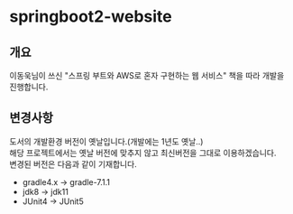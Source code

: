 # springboot2-website

## 개요
이동욱님이 쓰신 "스프링 부트와 AWS로 혼자 구현하는 웹 서비스" 책을 따라 개발을 진행합니다.

## 변경사항
도서의 개발환경 버전이 옛날입니다.(개발에는 1년도 옛날..)   
해당 프로젝트에서는 옛날 버전에 맞추지 않고 최신버전을 그대로 이용하겠습니다.   
변경된 버전은 다음과 같이 기재합니다.
- gradle4.x -> gradle-7.1.1
- jdk8 -> jdk11
- JUnit4 -> JUnit5